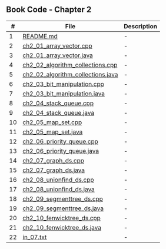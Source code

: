 ## Book Code - Chapter 2

| #   | File                                                                   | Description |
| --- | ---------------------------------------------------------------------- | ----------- |
| 1   | [README.md](README.md)                                                 | -           |
| 2   | [ch2_01_array_vector.cpp](ch2_01_array_vector.cpp)                     | -           |
| 3   | [ch2_01_array_vector.java](ch2_01_array_vector.java)                   | -           |
| 4   | [ch2_02_algorithm_collections.cpp](ch2_02_algorithm_collections.cpp)   | -           |
| 5   | [ch2_02_algorithm_collections.java](ch2_02_algorithm_collections.java) | -           |
| 6   | [ch2_03_bit_manipulation.cpp](ch2_03_bit_manipulation.cpp)             | -           |
| 7   | [ch2_03_bit_manipulation.java](ch2_03_bit_manipulation.java)           | -           |
| 8   | [ch2_04_stack_queue.cpp](ch2_04_stack_queue.cpp)                       | -           |
| 9   | [ch2_04_stack_queue.java](ch2_04_stack_queue.java)                     | -           |
| 10  | [ch2_05_map_set.cpp](ch2_05_map_set.cpp)                               | -           |
| 11  | [ch2_05_map_set.java](ch2_05_map_set.java)                             | -           |
| 12  | [ch2_06_priority_queue.cpp](ch2_06_priority_queue.cpp)                 | -           |
| 13  | [ch2_06_priority_queue.java](ch2_06_priority_queue.java)               | -           |
| 14  | [ch2_07_graph_ds.cpp](ch2_07_graph_ds.cpp)                             | -           |
| 15  | [ch2_07_graph_ds.java](ch2_07_graph_ds.java)                           | -           |
| 16  | [ch2_08_unionfind_ds.cpp](ch2_08_unionfind_ds.cpp)                     | -           |
| 17  | [ch2_08_unionfind_ds.java](ch2_08_unionfind_ds.java)                   | -           |
| 18  | [ch2_09_segmenttree_ds.cpp](ch2_09_segmenttree_ds.cpp)                 | -           |
| 19  | [ch2_09_segmenttree_ds.java](ch2_09_segmenttree_ds.java)               | -           |
| 20  | [ch2_10_fenwicktree_ds.cpp](ch2_10_fenwicktree_ds.cpp)                 | -           |
| 21  | [ch2_10_fenwicktree_ds.java](ch2_10_fenwicktree_ds.java)               | -           |
| 22  | [in_07.txt](in_07.txt)                                                 | -           |
